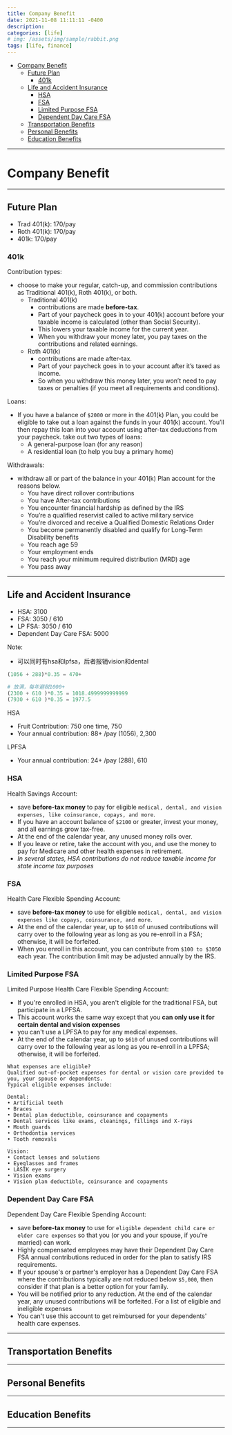 ```yaml
---
title: Company Benefit
date: 2021-11-08 11:11:11 -0400
description:
categories: [life]
# img: /assets/img/sample/rabbit.png
tags: [life, finance]
---
```


- [Company Benefit](#company-benefit)
  - [Future Plan](#future-plan)
    - [401k](#401k)
  - [Life and Accident Insurance](#life-and-accident-insurance)
    - [HSA](#hsa)
    - [FSA](#fsa)
    - [Limited Purpose FSA](#limited-purpose-fsa)
    - [Dependent Day Care FSA](#dependent-day-care-fsa)
  - [Transportation Benefits](#transportation-benefits)
  - [Personal Benefits](#personal-benefits)
  - [Education Benefits](#education-benefits)


---

# Company Benefit

---

## Future Plan

- Trad 401(k): 170/pay
- Roth 401(k): 170/pay
- 401k: 170/pay

### 401k
Contribution types:
- choose to make your regular, catch-up, and commission contributions as Traditional 401(k), Roth 401(k), or both.
  - Traditional 401(k)
    - contributions are made **before-tax**.
    - Part of your paycheck goes in to your 401(k) account before your taxable income is calculated (other than Social Security).
    - This lowers your taxable income for the current year.
    - When you withdraw your money later, you pay taxes on the contributions and related earnings.
  - Roth 401(k)
    - contributions are made after-tax.
    - Part of your paycheck goes in to your account after it’s taxed as income.
    - So when you withdraw this money later, you won’t need to pay taxes or penalties (if you meet all requirements and conditions).


Loans:
- If you have a balance of `$2000` or more in the 401(k) Plan, you could be eligible to take out a loan against the funds in your 401(k) account. You’ll then repay this loan into your account using after-tax deductions from your paycheck. take out two types of loans:
  - A general-purpose loan (for any reason)
  - A residential loan (to help you buy a primary home)

Withdrawals:
- withdraw all or part of the balance in your 401(k) Plan account for the reasons below.
  - You have direct rollover contributions
  - You have After-tax contributions
  - You encounter financial hardship as defined by the IRS
  - You’re a qualified reservist called to active military service
  - You’re divorced and receive a Qualified Domestic Relations Order
  - You become permanently disabled and qualify for Long-Term Disability benefits
  - You reach age 59
  - Your employment ends
  - You reach your minimum required distribution (MRD) age
  - You pass away




---

## Life and Accident Insurance

- HSA: 3100
- FSA: 3050 / 610
- LP FSA: 3050 / 610
- Dependent Day Care FSA: 5000

Note:
- 可以同时有hsa和lpfsa，后者报销vision和dental


```py
(1056 + 288)*0.35 = 470+

# 放满，每年避税1000+
(2300 + 610 )*0.35 = 1018.4999999999999
(7930 + 610 )*0.35 = 1977.5
```


HSA
- Fruit Contribution: 750 one time, 750
- Your annual contribution: 88+ /pay (1056), 2,300

LPFSA
- Your annual contribution: 24+ /pay (288), 610


### HSA

Health Savings Account:
- save **before-tax money** to pay for eligible `medical, dental, and vision expenses, like coinsurance, copays, and more`.
- If you have an account balance of `$2100` or greater, invest your money, and all earnings grow tax-free.
- At the end of the calendar year, any unused money rolls over.
- If you leave or retire, take the account with you, and use the money to pay for Medicare and other health expenses in retirement.
- *In several states, HSA contributions do not reduce taxable income for state income tax purposes*


### FSA
Health Care Flexible Spending Account:
- save **before-tax money** to use for eligible `medical, dental, and vision expenses like copays, coinsurance, and more`.
- At the end of the calendar year, up to `$610` of unused contributions will carry over to the following year as long as you re-enroll in a FSA; otherwise, it will be forfeited.
- When you enroll in this account, you can contribute from `$100 to $3050` each year. The contribution limit may be adjusted annually by the IRS.


### Limited Purpose FSA

Limited Purpose Health Care Flexible Spending Account:
- If you're enrolled in HSA, you aren't eligible for the traditional FSA, but participate in a LPFSA.
- This account works the same way except that you **can only use it for certain dental and vision expenses**
- you can't use a LPFSA to pay for any medical expenses.
- At the end of the calendar year, up to `$610` of unused contributions will carry over to the following year as long as you re-enroll in a LPFSA; otherwise, it will be forfeited.


```
What expenses are eligible?
Qualified out-of-pocket expenses for dental or vision care provided to you, your spouse or dependents.
Typical eligible expenses include:

Dental:
• Artificial teeth
• Braces
• Dental plan deductible, coinsurance and copayments
• Dental services like exams, cleanings, fillings and X-rays
• Mouth guards
• Orthodontia services
• Tooth removals

Vision:
• Contact lenses and solutions
• Eyeglasses and frames
• LASIK eye surgery
• Vision exams
• Vision plan deductible, coinsurance and copayments
```


### Dependent Day Care FSA

Dependent Day Care Flexible Spending Account:
- save **before-tax money** to use for `eligible dependent child care or elder care expenses` so that you (or you and your spouse, if you're married) can work.
- Highly compensated employees may have their Dependent Day Care FSA annual contributions reduced in order for the plan to satisfy IRS requirements.
- If your spouse's or partner's employer has a Dependent Day Care FSA where the contributions typically are not reduced below `$5,000`, then consider if that plan is a better option for your family.
- You will be notified prior to any reduction. At the end of the calendar year, any unused contributions will be forfeited. For a list of eligible and ineligible expenses
- You can't use this account to get reimbursed for your dependents' health care expenses.


---





## Transportation Benefits

---




## Personal Benefits

---




## Education Benefits

---
